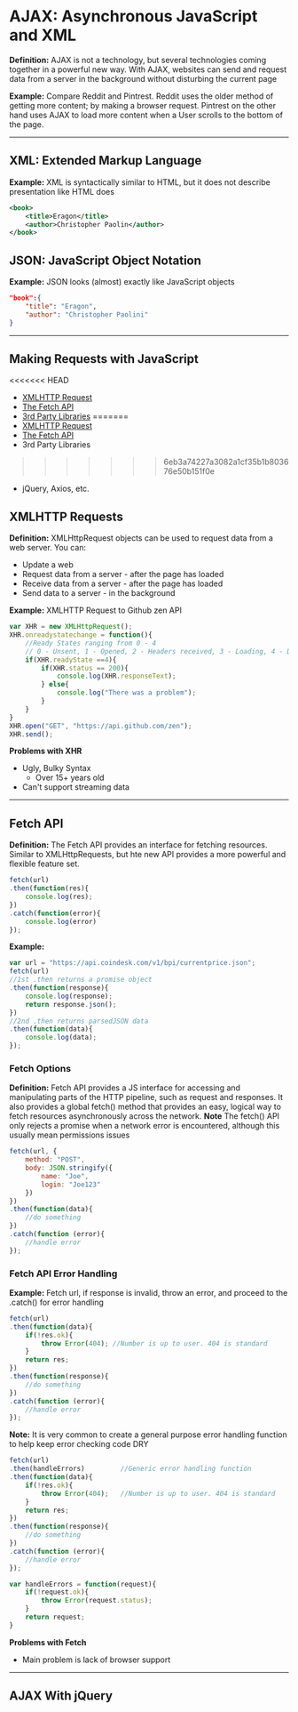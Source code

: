 # **AJAX:** Asynchronous JavaScript and XML

**Definition:** AJAX is not a technology, but several technologies coming together in a powerful new way. With AJAX, websites can send and request data from a server in the background without disturbing the current page

**Example:** Compare Reddit and Pintrest. Reddit uses the older method of getting more content; by making a browser request. Pintrest on the other hand uses AJAX to load more content when a User scrolls to the bottom of the page.

---

## XML: Extended Markup Language

**Example:** XML is syntactically similar to HTML, but it does not describe presentation like HTML does
```XML
<book>
    <title>Eragon</title>
    <author>Christopher Paolin</author>
</book>

```
## JSON: JavaScript Object Notation

**Example:** JSON looks (almost) exactly like JavaScript objects
```JSON
"book":{
    "title": "Eragon",
    "author": "Christopher Paolini"
}
```

---

## Making Requests with JavaScript

<<<<<<< HEAD
* [XMLHTTP Request](##XMLHTTP-Request)
* [The Fetch API](##Fetch-API)
* [3rd Party Libraries](##AJAX-With-jQuery)
=======
* [XMLHTTP Request](##XMLHTTP_Request)
* [The Fetch API](##Fetch_API)
* 3rd Party Libraries
>>>>>>> 6eb3a74227a3082a1cf35b1b803676e50b151f0e
  * jQuery, Axios, etc.

## XMLHTTP Requests ##
**Definition:** XMLHttpRequest objects can be used to request data from a web server. You can:

* Update a web
* Request data from a server - after the page has loaded
* Receive data from a server - after the page has loaded
* Send data to a server - in the background

**Example:** XMLHTTP Request to Github zen API
```js
var XHR = new XMLHttpRequest();
XHR.onreadystatechange = function(){
    //Ready States ranging from 0 - 4
    // 0 - Unsent, 1 - Opened, 2 - Headers received, 3 - Loading, 4 - Done
    if(XHR.readyState ==4){
        if(XHR.status == 200){
            console.log(XHR.responseText);
        } else{
            console.log("There was a problem");
        }
    }
}
XHR.open("GET", "https://api.github.com/zen");
XHR.send();
```

**Problems with XHR**

* Ugly, Bulky Syntax
  * Over 15+ years old
* Can't support streaming data

---

## Fetch API
**Definition:** The Fetch API provides an interface for fetching resources. Similar to XMLHttpRequests, but hte new API provides a more powerful and flexible feature set.
```js
fetch(url)
.then(function(res){
    console.log(res);
})
.catch(function(error){
    console.log(error)
});
```

**Example:**
```js
var url = "https://api.coindesk.com/v1/bpi/currentprice.json";
fetch(url)
//1st .then returns a promise object
.then(function(response){
    console.log(response);
    return response.json();
})
//2nd .then returns parsedJSON data
.then(function(data){
    console.log(data);
});
```

### Fetch Options
**Definition:** Fetch API provides a JS interface for accessing and manipulating parts of the HTTP pipeline, such as request and responses. It also provides a global fetch() method that provides an easy, logical way to fetch resources asynchronously across the network.
**Note** The fetch() API only rejects a promise when a network error is encountered, although this usually mean permissions issues

```js
fetch(url, {
    method: "POST",
    body: JSON.stringify({
        name: "Joe",
        login: "Joe123"
    })
})
.then(function(data){
    //do something
})
.catch(function (error){
    //handle error
});
```

### Fetch API Error Handling
**Example:** Fetch url, if response is invalid, throw an error, and proceed to the .catch() for error handling

```js
fetch(url)
.then(function(data){
    if(!res.ok){
        throw Error(404); //Number is up to user. 404 is standard
    }
    return res;
})
.then(function(response){
    //do something
})
.catch(function (error){
    //handle error
});
```
**Note:** It is very common to create a general purpose error handling function to help keep error checking code DRY
```js
fetch(url)
.then(handleErrors)         //Generic error handling function
.then(function(data){
    if(!res.ok){
        throw Error(404);   //Number is up to user. 404 is standard
    }
    return res;
})
.then(function(response){
    //do something
})
.catch(function (error){
    //handle error
});

var handleErrors = function(request){
    if(!request.ok){
        throw Error(request.status);
    }
    return request;
}
```

**Problems with Fetch**
* Main problem is lack of browser support

---

## AJAX With jQuery